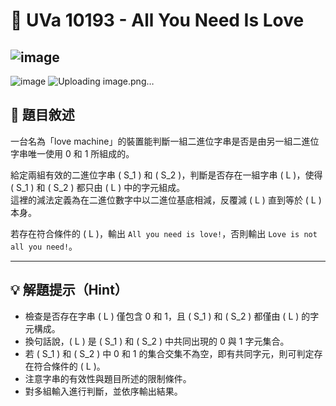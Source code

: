 # 💖 UVa 10193 - All You Need Is Love
![image](https://github.com/user-attachments/assets/d3afaae3-6dd0-4f29-8440-3d1b2d2d876c)
---
![image](https://github.com/user-attachments/assets/da142ff5-9822-4165-91f6-dd57af94c764)
![Uploading image.png…]()

## 📘 題目敘述

一台名為「love machine」的裝置能判斷一組二進位字串是否是由另一組二進位字串唯一使用 0 和 1 所組成的。

給定兩組有效的二進位字串 \( S_1 \) 和 \( S_2 \)，判斷是否存在一組字串 \( L \)，使得 \( S_1 \) 和 \( S_2 \) 都只由 \( L \) 中的字元組成。  
這裡的減法定義為在二進位數字中以二進位基底相減，反覆減 \( L \) 直到等於 \( L \) 本身。

若存在符合條件的 \( L \)，輸出 `All you need is love!`，否則輸出 `Love is not all you need!`。

---

## 💡 解題提示（Hint）

- 檢查是否存在字串 \( L \) 僅包含 0 和 1，且 \( S_1 \) 和 \( S_2 \) 都僅由 \( L \) 的字元構成。
- 換句話說，\( L \) 是 \( S_1 \) 和 \( S_2 \) 中共同出現的 0 與 1 字元集合。
- 若 \( S_1 \) 和 \( S_2 \) 中 0 和 1 的集合交集不為空，即有共同字元，則可判定存在符合條件的 \( L \)。
- 注意字串的有效性與題目所述的限制條件。
- 對多組輸入進行判斷，並依序輸出結果。

